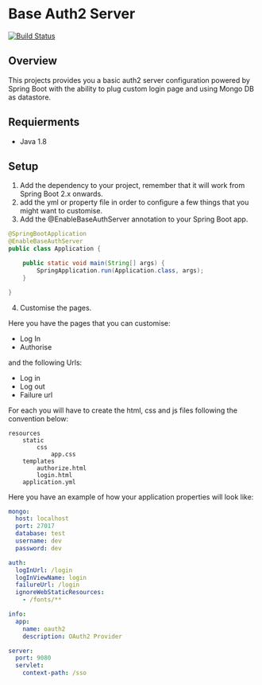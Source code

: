 # Base Auth2 Server

[![Build Status](https://travis-ci.org/caelcs/base-auth2-server.svg?branch=master)](https://travis-ci.org/caelcs/base-auth2-server)


## Overview

This projects provides you a basic auth2 server configuration powered by Spring Boot with the ability to plug custom 
login page and using Mongo DB as datastore.

## Requierments

- Java 1.8

## Setup

1. Add the dependency to your project, remember that it will work from Spring Boot 2.x onwards.
2. add the yml or property file in order to configure a few things that you might
want to customise.
3. Add the @EnableBaseAuthServer annotation to your Spring Boot app.

````java
@SpringBootApplication
@EnableBaseAuthServer
public class Application {

    public static void main(String[] args) {
        SpringApplication.run(Application.class, args);
    }

}
````
4. Customise the pages.

Here you have the pages that you can customise:

- Log In
- Authorise

and the following Urls:

- Log in
- Log out
- Failure url

For each you will have to create the html, css and js files following the convention below:

```$xslt
resources
    static
        css
            app.css       
    templates
        authorize.html
        login.html
    application.yml    

```

Here you have an example of how your application properties will look like:

```yaml
mongo:
  host: localhost
  port: 27017
  database: test
  username: dev
  password: dev

auth:
  logInUrl: /login
  logInViewName: login
  failureUrl: /login
  ignoreWebStaticResources:
    - /fonts/**

info:
  app:
    name: oauth2
    description: OAuth2 Provider

server:
  port: 9080
  servlet:
    context-path: /sso
```

